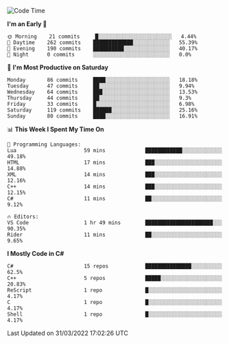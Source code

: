 <!--START_SECTION:waka-->
![Code Time](http://img.shields.io/badge/Code%20Time-763%20hrs%2017%20mins-blue)

**I'm an Early 🐤** 

```text
🌞 Morning    21 commits     █░░░░░░░░░░░░░░░░░░░░░░░░   4.44% 
🌆 Daytime    262 commits    █████████████░░░░░░░░░░░░   55.39% 
🌃 Evening    190 commits    ██████████░░░░░░░░░░░░░░░   40.17% 
🌙 Night      0 commits      ░░░░░░░░░░░░░░░░░░░░░░░░░   0.0%

```
📅 **I'm Most Productive on Saturday** 

```text
Monday       86 commits     ████░░░░░░░░░░░░░░░░░░░░░   18.18% 
Tuesday      47 commits     ██░░░░░░░░░░░░░░░░░░░░░░░   9.94% 
Wednesday    64 commits     ███░░░░░░░░░░░░░░░░░░░░░░   13.53% 
Thursday     44 commits     ██░░░░░░░░░░░░░░░░░░░░░░░   9.3% 
Friday       33 commits     █░░░░░░░░░░░░░░░░░░░░░░░░   6.98% 
Saturday     119 commits    ██████░░░░░░░░░░░░░░░░░░░   25.16% 
Sunday       80 commits     ████░░░░░░░░░░░░░░░░░░░░░   16.91%

```


📊 **This Week I Spent My Time On** 

```text
💬 Programming Languages: 
Lua                      59 mins             ████████████░░░░░░░░░░░░░   49.18% 
HTML                     17 mins             ███░░░░░░░░░░░░░░░░░░░░░░   14.88% 
XML                      14 mins             ███░░░░░░░░░░░░░░░░░░░░░░   12.16% 
C++                      14 mins             ███░░░░░░░░░░░░░░░░░░░░░░   12.15% 
C#                       11 mins             ██░░░░░░░░░░░░░░░░░░░░░░░   9.12%

🔥 Editors: 
VS Code                  1 hr 49 mins        ██████████████████████░░░   90.35% 
Rider                    11 mins             ██░░░░░░░░░░░░░░░░░░░░░░░   9.65%

```

**I Mostly Code in C#** 

```text
C#                       15 repos            ███████████████░░░░░░░░░░   62.5% 
C++                      5 repos             █████░░░░░░░░░░░░░░░░░░░░   20.83% 
ReScript                 1 repo              █░░░░░░░░░░░░░░░░░░░░░░░░   4.17% 
C                        1 repo              █░░░░░░░░░░░░░░░░░░░░░░░░   4.17% 
Shell                    1 repo              █░░░░░░░░░░░░░░░░░░░░░░░░   4.17%

```



 Last Updated on 31/03/2022 17:02:26 UTC
<!--END_SECTION:waka-->
